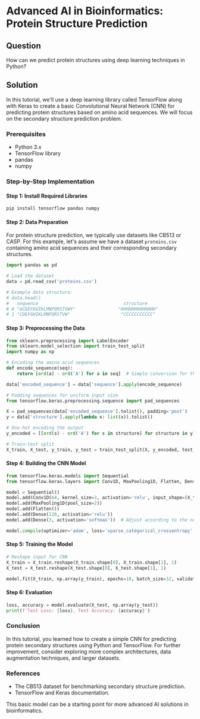 # Advanced AI in Bioinformatics: Protein Structure Prediction

## Question
How can we predict protein structures using deep learning techniques in Python?

## Solution

In this tutorial, we'll use a deep learning library called TensorFlow along with Keras to create a basic Convolutional Neural Network (CNN) for predicting protein structures based on amino acid sequences. We will focus on the secondary structure prediction problem.

### Prerequisites
- Python 3.x
- TensorFlow library
- pandas
- numpy

### Step-by-Step Implementation

#### Step 1: Install Required Libraries
```bash
pip install tensorflow pandas numpy
```

#### Step 2: Data Preparation

For protein structure prediction, we typically use datasets like CB513 or CASP. For this example, let's assume we have a dataset `proteins.csv` containing amino acid sequences and their corresponding secondary structures.

```python
import pandas as pd

# Load the dataset
data = pd.read_csv('proteins.csv')

# Example data structure: 
# data.head()
#   sequence                                structure
# 0 "ACDEFGHIKLMNPQRSTVWY"                "HHHHHHHHHHHHH"
# 1 "CDEFGHIKLMNPQRSTVW"                   "CCCCCCCCCCC"
```

#### Step 3: Preprocessing the Data
```python
from sklearn.preprocessing import LabelEncoder
from sklearn.model_selection import train_test_split
import numpy as np

# Encoding the amino acid sequences
def encode_sequence(seq):
    return [ord(a) - ord('A') for a in seq]  # Simple conversion for this example

data['encoded_sequence'] = data['sequence'].apply(encode_sequence)

# Padding sequences for uniform input size
from tensorflow.keras.preprocessing.sequence import pad_sequences

X = pad_sequences(data['encoded_sequence'].tolist(), padding='post')
y = data['structure'].apply(lambda x: list(x)).tolist()

# One-hot encoding the output
y_encoded = [[ord(s) - ord('A') for s in structure] for structure in y]

# Train-test split
X_train, X_test, y_train, y_test = train_test_split(X, y_encoded, test_size=0.2, random_state=42)
```

#### Step 4: Building the CNN Model
```python
from tensorflow.keras.models import Sequential
from tensorflow.keras.layers import Conv1D, MaxPooling1D, Flatten, Dense

model = Sequential()
model.add(Conv1D(64, kernel_size=3, activation='relu', input_shape=(X_train.shape[1], 1)))
model.add(MaxPooling1D(pool_size=2))
model.add(Flatten())
model.add(Dense(128, activation='relu'))
model.add(Dense(3, activation='softmax'))  # Adjust according to the number of classes in your structure

model.compile(optimizer='adam', loss='sparse_categorical_crossentropy', metrics=['accuracy'])
```

#### Step 5: Training the Model
```python
# Reshape input for CNN
X_train = X_train.reshape(X_train.shape[0], X_train.shape[1], 1)
X_test = X_test.reshape(X_test.shape[0], X_test.shape[1], 1)

model.fit(X_train, np.array(y_train), epochs=10, batch_size=32, validation_data=(X_test, np.array(y_test)))
```

#### Step 6: Evaluation
```python
loss, accuracy = model.evaluate(X_test, np.array(y_test))
print(f'Test Loss: {loss}, Test Accuracy: {accuracy}')
```

### Conclusion
In this tutorial, you learned how to create a simple CNN for predicting protein secondary structures using Python and TensorFlow. For further improvement, consider exploring more complex architectures, data augmentation techniques, and larger datasets.

### References
- The CB513 dataset for benchmarking secondary structure prediction.
- TensorFlow and Keras documentation.

This basic model can be a starting point for more advanced AI solutions in bioinformatics.